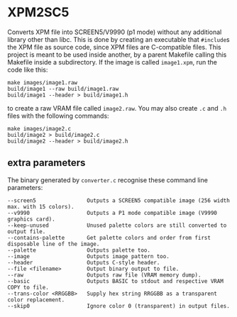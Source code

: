 # XPM2SC5

Converts XPM file into SCREEN5/V9990 (p1 mode) without any additional library other than libc. This is done by creating an executable that `#include`s the XPM file as source code, since XPM files are C-compatible files. This project is meant to be used inside another, by a parent Makefile calling this Makefile inside a subdirectory. If the image is called `image1.xpm`, run the code like this:
```
make images/image1.raw
build/image1 --raw build/image1.raw
build/image1 --header > build/image1.h
```
to create a raw VRAM file called `image2.raw`. You may also create `.c` and `.h` files with the following commands:
```
make images/image2.c
build/image2 > build/image2.c
build/image2 --header > build/image2.h
```

## extra parameters
The binary generated by `converter.c` recognise these command line parameters:
```
--screen5                Outputs a SCREEN5 compatible image (256 width max. with 15 colors).
--v9990                  Outputs a P1 mode compatible image (V9990 graphics card).
--keep-unused            Unused palette colors are still converted to output file.
--contains-palette       Get palette colors and order from first disposable line of the image.
--palette                Outputs palette too.
--image                  Outputs image pattern too.
--header                 Outputs C-style header.
--file <filename>        Output binary output to file.
--raw                    Outputs raw file (VRAM memory dump).
--basic                  Outputs BASIC to stdout and respective VRAM COPY to file.
--trans-color <RRGGBB>   Supply hex string RRGGBB as a transparent color replacement.
--skip0                  Ignore color 0 (transparent) in output files.
```
